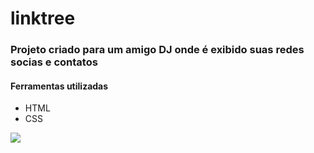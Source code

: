 # linktree

<h3>Projeto criado para um amigo DJ onde é exibido suas redes socias e contatos</h3>
<h4>Ferramentas utilizadas</h4>
<ul>
  <li>HTML</li>
  <li>CSS</li>

</ul>

<img src="/previewDJ">
